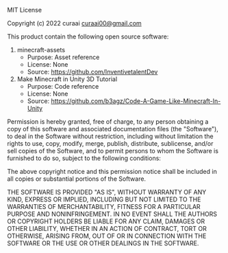 MIT License

Copyright (c) 2022 curaai <curaai00@gmail.com>

This product contain the following open source software:

1. minecraft-assets
    - Purpose: Asset reference
    - License: None
    - Source: https://github.com/InventivetalentDev
2. Make Minecraft in Unity 3D Tutorial
    - Purpose: Code reference
    - License: None
    - Source: https://github.com/b3agz/Code-A-Game-Like-Minecraft-In-Unity

Permission is hereby granted, free of charge, to any person obtaining a copy
of this software and associated documentation files (the "Software"), to deal
in the Software without restriction, including without limitation the rights
to use, copy, modify, merge, publish, distribute, sublicense, and/or sell
copies of the Software, and to permit persons to whom the Software is
furnished to do so, subject to the following conditions:

The above copyright notice and this permission notice shall be included in
all copies or substantial portions of the Software.

THE SOFTWARE IS PROVIDED "AS IS", WITHOUT WARRANTY OF ANY KIND, EXPRESS OR
IMPLIED, INCLUDING BUT NOT LIMITED TO THE WARRANTIES OF MERCHANTABILITY,
FITNESS FOR A PARTICULAR PURPOSE AND NONINFRINGEMENT. IN NO EVENT SHALL THE
AUTHORS OR COPYRIGHT HOLDERS BE LIABLE FOR ANY CLAIM, DAMAGES OR OTHER
LIABILITY, WHETHER IN AN ACTION OF CONTRACT, TORT OR OTHERWISE, ARISING FROM,
OUT OF OR IN CONNECTION WITH THE SOFTWARE OR THE USE OR OTHER DEALINGS IN
THE SOFTWARE.